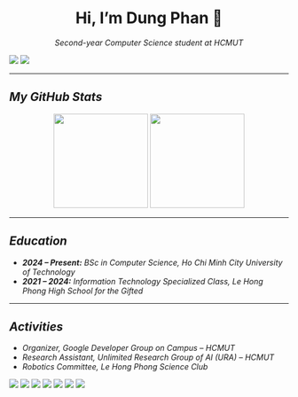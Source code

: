<h1 align="center">Hi, I’m Dung Phan 👋</h1>
<p align="center">
  <em>Second-year Computer Science student at HCMUT
</p>
<p>
  <a href="mailto:phanthuydung6666@gmail.com"><img src="https://img.shields.io/badge/Email-EA4335?style=flat-square&logo=gmail&logoColor=white"/></a>
  <a href="https://github.com/duphlot"><img src="https://img.shields.io/badge/GitHub-181717?style=flat-square&logo=github&logoColor=white"/></a>
</p>

---

## My GitHub Stats

<p align="center">
  <!-- Languages card, dark theme -->
  <img src="https://github-readme-stats.vercel.app/api/top-langs/?username=duphlot&layout=compact&theme=github_dark&hide_title=true&langs_count=8" height="170" />
  <!-- Contribution graph, dark theme -->
  <img src="https://github-readme-activity-graph.vercel.app/graph?username=duphlot&theme=github-compact&bg_color=00000000&color=ffffff&line=38bdae&point=5c5c5c&area=true&hide_border=true" height="170" />
</p>

---

## Education

- **2024 – Present:** BSc in Computer Science, Ho Chi Minh City University of Technology
- **2021 – 2024:** Information Technology Specialized Class, Le Hong Phong High School for the Gifted

---

## Activities

- Organizer, Google Developer Group on Campus – HCMUT
- Research Assistant, Unlimited Research Group of AI (URA) – HCMUT
- Robotics Committee, Le Hong Phong Science Club

<p>
  <img src="https://img.shields.io/badge/Python-FFD43B?style=for-the-badge&logo=python&logoColor=blue"/>
  <img src="https://img.shields.io/badge/C++-00599C?style=for-the-badge&logo=cplusplus&logoColor=white"/>
  <img src="https://img.shields.io/badge/Pascal-4EA94B?style=for-the-badge&logo=pascal&logoColor=white"/>
  <img src="https://img.shields.io/badge/React-61DAFB?style=for-the-badge&logo=react&logoColor=black"/>
  <img src="https://img.shields.io/badge/TypeScript-3178C6?style=for-the-badge&logo=typescript&logoColor=white"/>
  <img src="https://img.shields.io/badge/JavaScript-F7DF1E?style=for-the-badge&logo=javascript&logoColor=black"/>
  <img src="https://img.shields.io/badge/CSS-1572B6?style=for-the-badge&logo=css3&logoColor=white"/>
</p>
